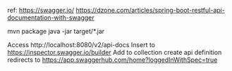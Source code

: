 ref:
https://swagger.io/
https://dzone.com/articles/spring-boot-restful-api-documentation-with-swagger

mvn package 
java -jar target/*.jar

Access http://localhost:8080/v2/api-docs 
Insert to https://inspector.swagger.io/builder
Add to collection
create api definition
redirects to https://app.swaggerhub.com/home?loggedInWithSpec=true
